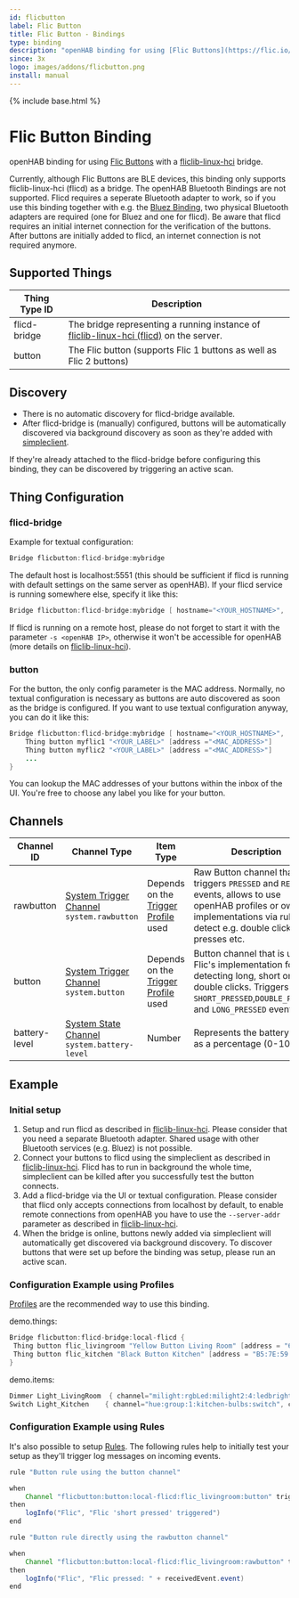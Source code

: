```yaml
---
id: flicbutton
label: Flic Button
title: Flic Button - Bindings
type: binding
description: "openHAB binding for using [Flic Buttons](https://flic.io/)"
since: 3x
logo: images/addons/flicbutton.png
install: manual
---
```


<!-- Attention authors: Do not edit directly. Please add your changes to the appropriate source repository -->

{% include base.html %}

# Flic Button Binding

openHAB binding for using [Flic Buttons](https://flic.io/)
with a [fliclib-linux-hci](https://github.com/50ButtonsEach/fliclib-linux-hci) bridge.

Currently, although Flic Buttons are BLE devices, this binding only supports fliclib-linux-hci (flicd) as a bridge.
The openHAB Bluetooth Bindings are not supported.
Flicd requires a seperate Bluetooth adapter to work, so if you use this binding together with e.g. the
[Bluez Binding](https://www.openhab.org/addons/bindings/bluetooth.bluez/),
two physical Bluetooth adapters are required (one for Bluez and one for flicd).
Be aware that flicd requires an initial internet connection for the verification of the buttons.
After buttons are initially added to flicd, an internet connection is not required anymore.

## Supported Things

| Thing Type ID   | Description               |
| --------------- | ------------------------- |
| flicd-bridge | The bridge representing a running instance of [fliclib-linux-hci (flicd)](https://github.com/50ButtonsEach/fliclib-linux-hci) on the server. |
| button | The Flic button (supports Flic 1 buttons as well as Flic 2 buttons) |

## Discovery

- There is no automatic discovery for flicd-bridge available.
- After flicd-bridge is (manually) configured, buttons will be automatically discovered via background discovery as soon
  as they're added with [simpleclient](https://github.com/50ButtonsEach/fliclib-linux-hci).

If they're already attached to the flicd-bridge before configuring this binding, they can be discovered by triggering an
active scan.

## Thing Configuration

### flicd-bridge

Example for textual configuration:

```java
Bridge flicbutton:flicd-bridge:mybridge
```

The default host is localhost:5551 (this should be sufficient if flicd is running with default settings on the same server as openHAB).
If your flicd service is running somewhere else, specify it like this:

```java
Bridge flicbutton:flicd-bridge:mybridge [ hostname="<YOUR_HOSTNAME>",  port=<YOUR_PORT>]
```

If flicd is running on a remote host, please do not forget to start it with the parameter `-s <openHAB IP>`, otherwise it won't be accessible for openHAB (more details on [fliclib-linux-hci](https://github.com/50ButtonsEach/fliclib-linux-hci)).

### button

For the button, the only config parameter is the MAC address.
Normally, no textual configuration is necessary as buttons are auto discovered as soon as the bridge is configured.
If you want to use textual configuration anyway, you can do it like this:

```java
Bridge flicbutton:flicd-bridge:mybridge [ hostname="<YOUR_HOSTNAME>",  port=<YOUR_PORT>] {
    Thing button myflic1 "<YOUR_LABEL>" [address ="<MAC_ADDRESS>"]
    Thing button myflic2 "<YOUR_LABEL>" [address ="<MAC_ADDRESS>"]
    ...
}
```

You can lookup the MAC addresses of your buttons within the inbox of the UI.
You're free to choose any label you like for your button.

## Channels

| Channel ID                | Channel Type             | Item Type                | Description                    |
| ------------------------- | ------------------------ | --------------------------| ------------------------------ |
| rawbutton                | [System Trigger Channel](https://www.openhab.org/docs/developer/bindings/thing-xml.html#system-trigger-channel-types) `system.rawbutton`  | Depends on the  [Trigger Profile](https://www.openhab.org/docs/configuration/items.html#profiles) used | Raw Button channel that triggers `PRESSED` and `RELEASED` events, allows to use openHAB profiles or own implementations via rules to detect e.g. double clicks, long presses etc.  |
| button                   | [System Trigger Channel](https://www.openhab.org/docs/developer/bindings/thing-xml.html#system-trigger-channel-types) `system.button`    | Depends on the [Trigger Profile](https://www.openhab.org/docs/configuration/items.html#profiles) used | Button channel that is using Flic's implementation for detecting long, short or double clicks. Triggers `SHORT_PRESSED`,`DOUBLE_PRESSED` and `LONG_PRESSED` events.   |
| battery-level            | [System State Channel](https://www.openhab.org/docs/developer/bindings/thing-xml.html#system-state-channel-types) `system.battery-level`     | Number | Represents the battery level as a percentage (0-100%).

## Example

### Initial setup

1. Setup and run flicd as described in [fliclib-linux-hci](https://github.com/50ButtonsEach/fliclib-linux-hci).
   Please consider that you need a separate Bluetooth adapter. Shared usage with other Bluetooth services (e.g. Bluez)
   is not possible.
1. Connect your buttons to flicd using the simpleclient as described in
   [fliclib-linux-hci](https://github.com/50ButtonsEach/fliclib-linux-hci). Flicd has to run in background the whole
   time, simpleclient can be killed after you successfully test the button connects.
1. Add a flicd-bridge via the UI or textual configuration. Please consider that flicd only accepts connections from
   localhost by default, to enable remote connections from openHAB you have to use the `--server-addr` parameter as
   described in [fliclib-linux-hci](https://github.com/50ButtonsEach/fliclib-linux-hci).
1. When the bridge is online, buttons newly added via simpleclient will automatically get discovered via background
   discovery. To discover buttons that were set up before the binding was setup, please run an active scan.

### Configuration Example using Profiles

[Profiles](https://www.openhab.org/docs/configuration/items.html#profiles) are the recommended way to use this binding.

demo.things:

```java
Bridge flicbutton:flicd-bridge:local-flicd {
 Thing button flic_livingroom "Yellow Button Living Room" [address = "60:13:B3:02:18:BD"]
 Thing button flic_kitchen "Black Button Kitchen" [address = "B5:7E:59:78:86:9F"]
}
```

demo.items:

```java
Dimmer Light_LivingRoom  { channel="milight:rgbLed:milight2:4:ledbrightness", channel="flicbutton:button:local-flicd:flic_livingroom:rawbutton" [profile="rawbutton-toggle-switch"], channel="flicbutton:button:local-flicd:flic_kitchen:rawbutton" [profile="rawbutton-toggle-switch"] }  // We have a combined kitchen / livingroom, so we control the living room lights with switches from the living room and from the kitchen
Switch Light_Kitchen    { channel="hue:group:1:kitchen-bulbs:switch", channel="flicbutton:button:local-flicd:flic_kitchen:rawbutton" [profile="rawbutton-toggle-switch"] }
```

### Configuration Example using Rules

It's also possible to setup [Rules](https://www.openhab.org/docs/configuration/rules-dsl.html).
The following rules help to initially test your setup as they'll trigger log messages on incoming events.

```java
rule "Button rule using the button channel"

when
    Channel "flicbutton:button:local-flicd:flic_livingroom:button" triggered SHORT_PRESSED
then
    logInfo("Flic", "Flic 'short pressed' triggered")
end

rule "Button rule directly using the rawbutton channel"

when
    Channel "flicbutton:button:local-flicd:flic_livingroom:rawbutton" triggered
then
    logInfo("Flic", "Flic pressed: " + receivedEvent.event)
end
```

